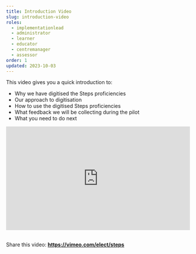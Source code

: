 ```yaml
---
title: Introduction Video
slug: introduction-video
roles:
  - implementationlead
  - administrator
  - learner
  - educator
  - centremanager
  - assessor
order: 1
updated: 2023-10-03
---
```

This video gives you a quick introduction to:
-	Why we have digitised the Steps proficiencies
-	Our approach to digitisation
-	How to use the digitised Steps proficiencies
-	What feedback we will be collecting during the pilot
-	What you need to do next

<div style="padding:56.25% 0 0 0;position:relative;"><iframe src="https://player.vimeo.com/video/771104421?h=f4c1eb5165&amp;badge=0&amp;autopause=0&amp;player_id=0&amp;app_id=58479" frameborder="0" allow="autoplay; fullscreen; picture-in-picture" allowfullscreen style="position:absolute;top:0;left:0;width:100%;height:100%;" title="Digitised Steps proficiencies"></iframe></div><script src="https://player.vimeo.com/api/player.js"></script><br />

Share this video: **https://vimeo.com/elect/steps**